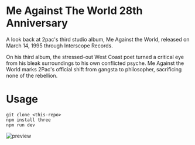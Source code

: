 # Me Against The World 28th Anniversary
A look back at 2pac's third studio album, Me Against the World, released on March 14, 1995 through Interscope Records.

On his third album, the stressed-out West Coast poet turned a critical eye from his bleak surroundings to his own conflicted psyche. Me Against the World marks 2Pac's official shift from gangsta to philosopher, sacrificing none of the rebellion.

# Usage
```
git clone <this-repo>
npm install three
npm run dev
```
![preview](https://user-images.githubusercontent.com/116237490/224528853-1c378213-f5e0-4eae-9005-543c8df397e1.jpg)
